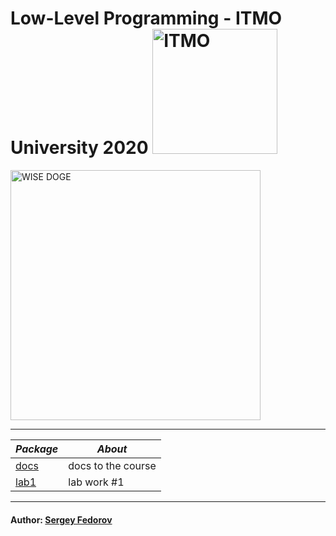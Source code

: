 # Low-Level Programming - ITMO University 2020 <img src="https://design-system.itmo.ru/img/logos/logo-horizontal-en.png" alt="ITMO" width="200">

<img src="https://i.imgur.com/QT5Fun9.png" alt="WISE DOGE" width="400">

---

| *Package* | *About* |
|---------|-------|
|[docs](https://github.com/Punctuality/Low_Level_Programming_ITMO_2020/tree/master/docs)|docs to the course|
|[lab1](https://github.com/Punctuality/Low_Level_Programming_ITMO_2020/tree/master/lab1)|lab work #1|

---

#### Author: [Sergey Fedorov](https://github.com/Punctuality)  
